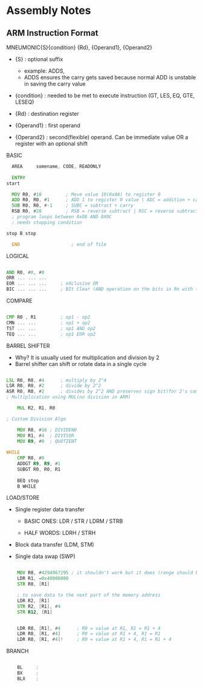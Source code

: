 # Assembly Notes

## ARM Instruction Format

MNEUMONIC{S}{condition} {Rd}, {Operand1}, {Operand2}
 - {S} : optional suffix
      * example: ADDS, 
      * ADDS ensures the carry gets saved because normal ADD is unstable in saving the carry value

 - {condition} : needed to be met to execute instruction (GT, LES, EQ, GTE, LESEQ)
 - {Rd} : destination register
 - {Operand1} : first operand
 - {Operand2} : second(flexible) operand. Can be immediate value OR a register with an optional shift


BASIC

```asm
  AREA     somename, CODE, READONLY
                     
  ENTRY                   
start

  MOV R0, #10         ; Move value 10(0x0A) to register 0
  ADD R0, R0, #1      ; ADD 1 to register 0 value | ADC = addition + carry
  SUB R0, R0, #-1     ; SUBC = subtract + carry
  RSB R0, #20         ; RSB = reverse subtract | RSC = reverse subtract + carry
  ; program loops between 0x08 AND 0X0C
  ; needs stopping condition

stop B stop

  END             		; end of file
```

LOGICAL

```asm

AND R0, #0, #0
ORR ... ... ...
EOR ... ... ...     ; eXclusive OR    
BIC ... ... ...     ; BIt Clear (AND operation on the bits in Rn with the corresponding bits in Operand2)
```

COMPARE

```asm

CMP R0 , R1         ; op1 - op2
CMN ... ...         ; op1 + op2
TST ... ...         ; op1 AND op2
TEQ ... ...         ; op1 EOR op2
```

BARREL SHIFTER

* Why? It is usually used for multiplication and division by 2
* Barrel shifter can shift or rotate data in a single cycle

```asm

LSL R0, R0, #4      ; multiply by 2^4
LSR R0, R0, #2      ; divide by 2^2
ASR R0, R0, #2      ; divides by 2^2 AND preserves sign bit(for 2's complement operations)
; Multiplication using MUL(no division in ARM)

	MUL R2, R1, R0

; Custom Division Algo

	MOV R0, #16 ; DIVIDEND
	MOV R1, #4  ; DIVISOR
	MOV R9, #0  ; QUOTIENT
	
WHILE
	CMP R0, #0
	ADDGT R9, R9, #1
	SUBGT R0, R0, R1
	
	BEQ stop
	B WHILE

```

LOAD/STORE

- Single register data transfer

   - BASIC ONES: LDR / STR / LDRM / STRB
	
   - HALF WORDS: LDRH / STRH
	
- Block data transfer (LDM, STM)

- Single data swap (SWP)

```asm

    MOV R0, #4294967295 ; it shouldn't work but it does (range should be 0-255)
    LDR R1, =0x40000000
    STR R0, [R1]

    ; to save data to the next part of the memory address
    LDR R2, [R1]
    STR R2, [R1], #4
    STR R12, [R1]

```

```asm

    LDR R0, [R1], #4      ; R0 = value at R1, R1 = R1 + 4
    LDR R0, [R1, #4]      ; R0 = value at R1 + 4, R1 = R1
    LDR R0, [R1, #4]!     ; R0 = value at R1 + 4, R1 = R1 + 4
```

BRANCH
```asm

    BL     ; 
    BX     ; 
    BLX    ; 

```



